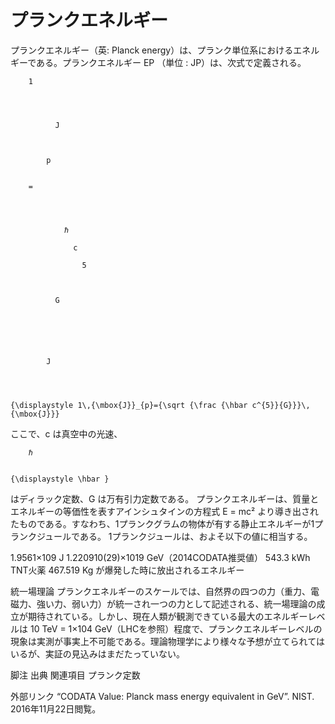 # プランクエネルギー

プランクエネルギー（英: Planck energy）は、プランク単位系におけるエネルギーである。プランクエネルギー EP （単位 : JP）は、次式で定義される。

  
    
      
        1
        
        
          
            
              J
            
          
          
            p
          
        
        =
        
          
            
              
                ℏ
                
                  c
                  
                    5
                  
                
              
              G
            
          
        
        
        
          
            J
          
        
      
    
    {\displaystyle 1\,{\mbox{J}}_{p}={\sqrt {\frac {\hbar c^{5}}{G}}}\,{\mbox{J}}}
  

ここで、c は真空中の光速、
  
    
      
        ℏ
      
    
    {\displaystyle \hbar }
  
 はディラック定数、G は万有引力定数である。
プランクエネルギーは、質量とエネルギーの等価性を表すアインシュタインの方程式 E = mc² より導き出されたものである。すなわち、1プランクグラムの物体が有する静止エネルギーが1プランクジュールである。
1プランクジュールは、およそ以下の値に相当する。

1.9561×109 J
1.220910(29)×1019 GeV（2014CODATA推奨値）
543.3 kWh
TNT火薬 467.519 Kg が爆発した時に放出されるエネルギー

統一場理論
プランクエネルギーのスケールでは、自然界の四つの力（重力、電磁力、強い力、弱い力）が統一され一つの力として記述される、統一場理論の成立が期待されている。しかし、現在人類が観測できている最大のエネルギーレベルは 10 TeV = 1×104 GeV（LHCを参照）程度で、プランクエネルギーレベルの現象は実測が事実上不可能である。理論物理学により様々な予想が立てられてはいるが、実証の見込みはまだたっていない。

脚注
出典
関連項目
プランク定数

外部リンク
“CODATA Value: Planck mass energy equivalent in GeV”.   NIST. 2016年11月22日閲覧。